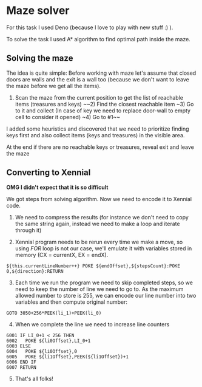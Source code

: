 # Maze solver

For this task I used Deno (because I love to play with new stuff :) ).

To solve the task I used A* algorithm to find optimal path inside the maze.

## Solving the maze

The idea is quite simple:
Before working with maze let's assume that closed doors are walls and the exit is a wall too (because we don't want to leave the maze before we get all the items).

1) Scan the maze from the current position to get the list of reachable items (treasures and keys)
~~2) Find the closest reachable item
~3) Go to it and collect (In case of key we need to replace door-wall to empty cell to consider it opened)
~4) Go to #1~~

I added some heuristics and discovered that we need to prioritize finding keys first and also collect items (keys and treasures) in the visible area.

At the end if there are no reachable keys or treasures, reveal exit and leave the maze

## Converting to Xennial

**OMG I didn't expect that it is so difficult**

We got steps from solving algorithm. Now we need to encode it to Xennial code.

1) We need to compress the results (for instance we don't need to copy the same string again, instead we need to make a loop and iterate through it)

2) Xennial program needs to be rerun every time we make a move, so using *FOR* loop is not our case, we'll emulate it with variables stored in memory (CX = currentX, EX = endX).

`${this.currentLineNumber++} POKE ${endOffset},${stepsCount}:POKE 0,${direction}:RETURN`

3) Each time we run the program we need to skip completed steps, so we need to keep the number of line we need to go to. As the maximum allowed number to store is 255, we can encode our line number into two variables and then compute original number: 

```
GOTO 3050+256*PEEK(li_1)+PEEK(li_0)
```

4) When we complete the line we need to increase line counters

```
6001 IF LI_0+1 < 256 THEN
6002   POKE ${li0Offset},LI_0+1
6003 ELSE
6004   POKE ${li0Offset},0
6005   POKE ${li1Offset},PEEK(${li1Offset})+1
6006 END IF
6007 RETURN
```

5) That's all folks!
